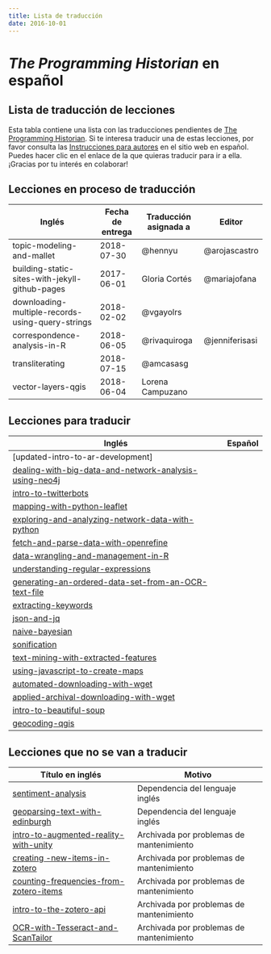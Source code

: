 ```yaml
---
title: Lista de traducción
date: 2016-10-01
---
```


# *The Programming Historian* en español

## Lista de traducción de lecciones

Esta tabla contiene una lista con las traducciones pendientes de [The Programming Historian](http://programminghistorian.org/lessons/). Si te interesa traducir una de estas lecciones, por favor consulta las [Instrucciones para autores](https://programminghistorian.org/es/guia-para-autores) en el sitio web en español. Puedes hacer clic en el enlace de la que quieras traducir para ir a ella. ¡Gracias por tu interés en colaborar!

## Lecciones en proceso de traducción

| Inglés | Fecha de entrega | Traducción asignada a | Editor |
|  ------------- |  ------------- |  ------------- | ------------- | 
| topic-modeling-and-mallet  | 2018-07-30 | @hennyu | @arojascastro
| building-static-sites-with-jekyll-github-pages| 2017-06-01 | Gloria Cortés | @mariajofana | |
| downloading-multiple-records-using-query-strings  | 2018-02-02 | @vgayolrs | | |
| correspondence-analysis-in-R | 2018-06-05 | @rivaquiroga | @jenniferisasi
| transliterating |2018-07-15| @amcasasg |
| vector-layers-qgis |2018-06-04 | Lorena Campuzano


## Lecciones para traducir
| Inglés | Español 
|  ------------- |  ------------- 
| [updated-intro-to-ar-development] ||
| [dealing-with-big-data-and-network-analysis-using-neo4j](https://programminghistorian.org/lessons/dealing-with-big-data-and-network-analysis-using-neo4j) | |  
| [intro-to-twitterbots](https://programminghistorian.org/lessons/intro-to-twitterbots) | |  
| [mapping-with-python-leaflet](https://programminghistorian.org/lessons/mapping-with-python-leaflet) | |  
| [exploring-and-analyzing-network-data-with-python](https://programminghistorian.org/lessons/exploring-and-analyzing-network-data-with-python) | |  
| [fetch-and-parse-data-with-openrefine](https://programminghistorian.org/lessons/mapping-with-python-leaflet) | |  
| [data-wrangling-and-management-in-R](https://programminghistorian.org/lessons/data_wrangling_and_management_in_R) | |  
| [understanding-regular-expressions](http://programminghistorian.org/lessons/understanding-regular-expressions) ||
| [generating-an-ordered-data-set-from-an-OCR-text-file](http://programminghistorian.org/lessons/generating-an-ordered-data-set-from-an-OCR-text-file) ||
| [extracting-keywords](http://programminghistorian.org/lessons/extracting-keywords) || 
| [json-and-jq](http://programminghistorian.org/lessons/json-and-jq) || 
| [naive-bayesian](http://programminghistorian.org/lessons/naive-bayesian) | | 
| [sonification](http://programminghistorian.org/lessons/sonification) | | 
| [text-mining-with-extracted-features](http://programminghistorian.org/lessons/text-mining-with-extracted-features) | | 
| [using-javascript-to-create-maps](http://programminghistorian.org/lessons/using-javascript-to-create-maps) |  | 
| [automated-downloading-with-wget](http://programminghistorian.org/lessons/automated-downloading-with-wget) | | 
| [applied-archival-downloading-with-wget](http://programminghistorian.org/lessons/applied-archival-downloading-with-wget) | | 
| [intro-to-beautiful-soup](http://programminghistorian.org/lessons/intro-to-beautiful-soup) | | 
| [geocoding-qgis](http://programminghistorian.org/lessons/georeferencing-qgis) | |

## Lecciones que no se van a traducir
| Título en inglés | Motivo
|  ------------- |  ------------- 
| [sentiment-analysis](https://programminghistorian.org/lessons/sentiment-analysis)| Dependencia del lenguaje inglés | 
| [geoparsing-text-with-edinburgh](https://programminghistorian.org/lessons/geoparsing-text-with-edinburgh)| Dependencia del lenguaje inglés | 
| [intro-to-augmented-reality-with-unity](http://programminghistorian.org/lessons/intro-to-augmented-reality-with-unity) | Archivada por problemas de mantenimiento | 
| [creating -new-items-in-zotero](http://programminghistorian.org/lessons/creating-new-items-in-zotero) | Archivada por problemas de mantenimiento | 
| [counting-frequencies-from-zotero-items](http://programminghistorian.org/lessons/counting-frequencies-from-zotero-items) | Archivada por problemas de mantenimiento |
| [intro-to-the-zotero-api](https://deploy-preview-612--ph-dev.netlify.com/lessons/retired/intro-to-the-zotero-api) | Archivada por problemas de mantenimiento |
| [OCR-with-Tesseract-and-ScanTailor](https://deploy-preview-612--ph-dev.netlify.com/lessons/retired/OCR-with-Tesseract-and-ScanTailor) | Archivada por problemas de mantenimiento |






